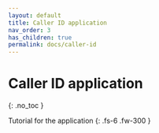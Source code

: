 ```yaml
---
layout: default
title: Caller ID application
nav_order: 3
has_children: true
permalink: docs/caller-id
---
```


# Caller ID application
{: .no_toc }

Tutorial for the application
{: .fs-6 .fw-300 }
